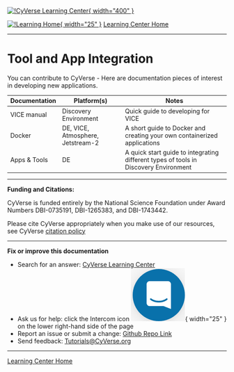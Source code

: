 [![!CyVerse Learning Center](https://github.com/tyson-swetnam/mkdocs-learning-materials-home/raw/main/assets/cyverse_learning.png "CyVerse Learning Center"){ width="400" }](https://learning.cyverse.org)

[![!Learning Home](https://github.com/tyson-swetnam/mkdocs-learning-materials-home/raw/main/assets/homeicon.png "Home"){ width="25" }](https://learning.cyverse.org) [Learning Center Home](http://learning.cyverse.org/)

------------------------------------------------------------------------

# Tool and App Integration 

You can contribute to CyVerse - Here are documentation pieces of interest in developing new
applications.

| Documentation | Platform(s) | Notes |
|---------------|-------------|-------|
| VICE manual | Discovery Environment | Quick guide to developing for VICE |
| Docker | DE, VICE, Atmosphere, Jetstream-2 |  A short guide to Docker and creating your own containerized applications |
| Apps & Tools | DE | A quick start guide to integrating different types of tools in Discovery Environment |

------------------------------------------------------------------------

**Funding and Citations:**

CyVerse is funded entirely by the National Science Foundation under
Award Numbers DBI-0735191, DBI-1265383, and DBI-1743442.

Please cite CyVerse appropriately when you make use of our resources,
see CyVerse [citation policy](http://www.cyverse.org/acknowledge-cite-cyverse)

-----------------------------------------------------------------------

**Fix or improve this documentation**

  - Search for an answer:
     [CyVerse Learning Center](https://learning.cyverse.org)
  - Ask us for help:
    click the Intercom icon ![Intercom](https://github.com/tyson-swetnam/cyverse_manual_template_mkdocs/raw/main/assets/intercom.png){ width="25" } on the lower right-hand side of the page
  - Report an issue or submit a change:
    [Github Repo Link](https://github.com/cyverse-learning-materials/)
  - Send feedback: <Tutorials@CyVerse.org>
  
------------------------------------------------------------------------

[Learning Center Home](http://learning.cyverse.org/)